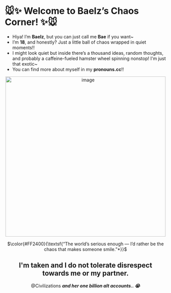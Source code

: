 # 🐭✨ Welcome to Baelz’s Chaos Corner! ✨🐭  
- Hiya! I’m **Baelz**, but you can just call me **Bae** if you want~  
- I’m **18**, and honestly? Just a little ball of chaos wrapped in quiet moments!!
- I might look quiet but inside there’s a thousand ideas, random thoughts, and probably a caffeine-fueled hamster wheel spinning nonstop! I'm just that exotic~
- You can find more about myself in my **pronouns.cc**!!
<div align="center">
<img width="500" height="500" alt="image" src="https://github.com/user-attachments/assets/ca34c846-a2cc-440c-958d-c3ff38317b38" />
<div>
  
  $\color{#FF2400}{\textsf{“The world’s serious enough — I’d rather be the chaos that makes someone smile.”*}}$  
</div>
  
## I'm taken and I do not tolerate disrespect towards me or my partner.
@CiviIizations ___and her one billion alt accounts.. :sob:___
